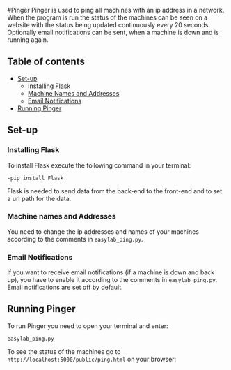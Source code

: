 #Pinger
Pinger is used to ping all machines with an ip address in a network. When the program is run the status of the machines can be seen on a website with the status being updated continuously every 20 seconds. Optionally email notifications can be sent, when a machine is down and is running again.

## Table of contents
- [Set-up](#set-up)
	- [Installing Flask](#installing-flask)
	- [Machine Names and Addresses](#machine-names-and-addresses)
	- [Email Notifications](#email-notifications)
- [Running Pinger](#running-pinger)
	
## Set-up
### Installing Flask
To install Flask execute the following command in your terminal:
```
-pip install Flask
```
Flask is needed to send data from the back-end to the front-end and to set a url path for the data.

### Machine names and Addresses
You need to change the ip addresses and names of your machines according to the comments in `easylab_ping.py`.

### Email Notifications
If you want to receive email notifications (if a machine is down and back up), you have to enable it according to the comments in `easylab_ping.py`. Email notifications are set off by default.

## Running Pinger
To run Pinger you need to open your terminal and enter:
```
easylab_ping.py
```
To see the status of the machines go to `http://localhost:5000/public/ping.html` on your browser:
